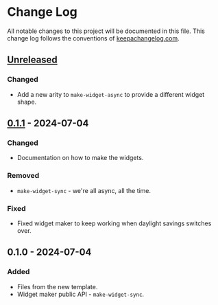 # Change Log
All notable changes to this project will be documented in this file. This change log follows the conventions of [keepachangelog.com](http://keepachangelog.com/).

## [Unreleased]
### Changed
- Add a new arity to `make-widget-async` to provide a different widget shape.

## [0.1.1] - 2024-07-04
### Changed
- Documentation on how to make the widgets.

### Removed
- `make-widget-sync` - we're all async, all the time.

### Fixed
- Fixed widget maker to keep working when daylight savings switches over.

## 0.1.0 - 2024-07-04
### Added
- Files from the new template.
- Widget maker public API - `make-widget-sync`.

[Unreleased]: https://github.com/your-name/musings/compare/0.1.1...HEAD
[0.1.1]: https://github.com/your-name/musings/compare/0.1.0...0.1.1
